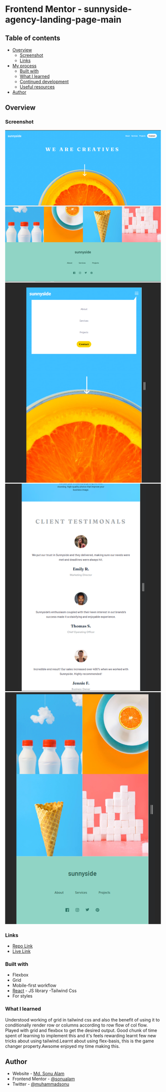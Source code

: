 # Frontend Mentor - sunnyside-agency-landing-page-main

## Table of contents

- [Overview](#overview)
  - [Screenshot](#screenshot)
  - [Links](#links)
- [My process](#my-process)
  - [Built with](#built-with)
  - [What I learned](#what-i-learned)
  - [Continued development](#continued-development)
  - [Useful resources](#useful-resources)
- [Author](#author)

## Overview

### Screenshot

![Desktop1](./public//desktop1.png)
![Desktop1](./public//desktop2.png)
![Mobile1](./public//mobile1.png)
![Mobile2](./public//mobile2.png)
![Mobile3](./public//mobile3.png)

### Links

- [Repo Link](https://github.com/Sonualam-bot/sunnyside-agency-landing-page-main)
- [Live Link](https://sunnyside-agency-landing-page-main-omega-lyart.vercel.app/)

### Built with

- Flexbox
- Grid
- Mobile-first workflow
- [React](https://reactjs.org/) - JS library
  -Tailwind Css
- For styles

### What I learned

Understood working of grid in tailwind css and also the benefit of using it to conditionally render row or columns according to row flow of col flow. Played with grid and flexbox to get the desired output. Good chunk of time spent of learning to implement this and it's feels rewarding learnt few new tricks about using tailwind.Learnt about using flex-basis, this is the game changer property.Awsome enjoyed my time making this.

## Author

- Website - [Md. Sonu Alam](https://renon-portfolio-kappa-one.vercel.app/)
- Frontend Mentor - [@sonualam](https://www.frontendmentor.io/profile/yourusername)
- Twitter - [@muhammadsonu](https://twitter.com/muhammadsonu15)

